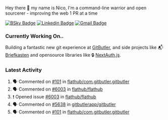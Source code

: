 
Hey there 👋 my name is Nico, I'm a command-line warrior and open sourcerer - improving the web 1 PR at a time

[![BSky Badge](https://img.shields.io/badge/-%20%40ndo.dev%20-%200285FF?style=flat-square&logo=bluesky&color=%23161e27)](https://bsky.app/profile/ndo.dev) [![Linkedin Badge](https://img.shields.io/badge/-ndom91-blue?style=flat-square&logo=Linkedin&logoColor=white&link=https://www.linkedin.com/in/ndom91/)](https://www.linkedin.com/in/ndom91/) [![Gmail Badge](https://img.shields.io/badge/-yo@ndo.dev-c14438?style=flat-square&logo=mail.ru&logoColor=white&link=mailto:yo@ndo.dev)](mailto:yo@ndo.dev)

### Currently Working On..

Building a fantastic new git experience at [GitButler](https://github.com/gitbutlerapp), and side projects like 📬 [Briefkasten](https://briefkastenhq.com) and opensource libraries like 🔒 [NextAuth.js](https://github.com/nextauthjs/next-auth).

<!--START_SECTION_PROFILE_VIEWS:readme-info-->
<!--END_SECTION_PROFILE_VIEWS:readme-info-->

<!--START_SECTION_DAILY_COMMIT:readme-info-->
<!--END_SECTION_DAILY_COMMIT:readme-info-->

<!--START_SECTION_WEEKLY_COMMIT:readme-info-->
<!--END_SECTION_WEEKLY_COMMIT:readme-info-->

### Latest Activity

<!--START_SECTION:activity-->
1. 🗣 Commented on [#101](https://github.com/flathub/com.gitbutler.gitbutler/issues/101#issuecomment-2580055312) in [flathub/com.gitbutler.gitbutler](https://github.com/flathub/com.gitbutler.gitbutler)
2. 🗣 Commented on [#6003](https://github.com/flathub/flathub/issues/6003#issuecomment-2579994790) in [flathub/flathub](https://github.com/flathub/flathub)
3. ❗ Opened issue [#6003](https://github.com/flathub/flathub/issues/6003) in [flathub/flathub](https://github.com/flathub/flathub)
4. 🗣 Commented on [#5638](https://github.com/gitbutlerapp/gitbutler/issues/5638#issuecomment-2579588721) in [gitbutlerapp/gitbutler](https://github.com/gitbutlerapp/gitbutler)
5. 🗣 Commented on [#101](https://github.com/flathub/com.gitbutler.gitbutler/issues/101#issuecomment-2579566781) in [flathub/com.gitbutler.gitbutler](https://github.com/flathub/com.gitbutler.gitbutler)
<!--END_SECTION:activity-->
